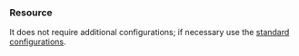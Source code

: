 ### Resource
It does not require additional configurations; if necessary use the [standard configurations](../../base.md#the-following-properties-are-managed-in-the-components).